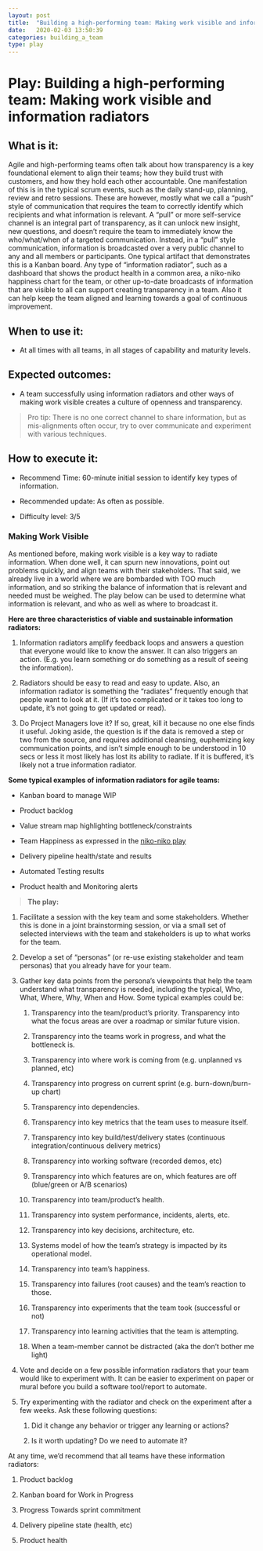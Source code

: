 ```yaml
---
layout: post
title:  "Building a high-performing team: Making work visible and information radiators"
date:   2020-02-03 13:50:39
categories: building_a_team
type: play
---
```


Play: Building a high-performing team: Making work visible and information radiators
====================================================================================

What is it:
-----------

Agile and high-performing teams often talk about how transparency is a key
foundational element to align their teams; how they build trust with customers, 
and how they hold each other accountable. One manifestation of this is in the 
typical scrum events, such as the daily stand-up, planning, review and retro 
sessions. These are however, mostly what we call a “push” style of communication
that requires the team to correctly identify which recipients and what information
is relevant. A “pull” or more self-service channel is an integral part of transparency,
as it can unlock new insight, new questions, and doesn’t require the team to immediately
know the who/what/when of a targeted communication. Instead, in a “pull” style
communication, information is broadcasted over a very public channel to any and
all members or participants. One typical artifact that demonstrates this is a Kanban board.
Any type of “information radiator”, such as a dashboard that shows the product health in
a common area, a niko-niko happiness chart for the team, or other up-to-date
broadcasts of information that are visible to all can support creating transparency
in a team. Also it can help keep the team aligned and learning towards a goal of
continuous improvement.

When to use it:
---------------

-   At all times with all teams, in all stages of capability and maturity
    levels.

Expected outcomes:
------------------

-   A team successfully using information radiators and other ways of making
    work visible creates a culture of openness and transparency.

>   Pro tip: There is no one correct channel to share information, but as
>   mis-alignments often occur, try to over communicate and experiment with
>   various techniques.

How to execute it:
------------------

-   Recommend Time: 60-minute initial session to identify key types of
    information.

-   Recommended update: As often as possible.

-   Difficulty level: 3/5

### Making Work Visible

As mentioned before, making work visible is a key way to radiate information.
When done well, it can spurn new innovations, point out problems quickly, and
align teams with their stakeholders. That said, we already live in a world
where we are bombarded with TOO much information, and so striking the balance of
information that is relevant and needed must be weighed. The play below can be
used to determine what information is relevant, and who as well as where to broadcast it.

**Here are three characteristics of viable and sustainable information
radiators:**

1.  Information radiators amplify feedback loops and answers a question that
    everyone would like to know the answer. It can also triggers an action.
    (E.g. you learn something or do something as a result of seeing the
    information).

2.  Radiators should be easy to read and easy to update. Also, an information
    radiator is something the “radiates” frequently enough that people want to
    look at it. (If it’s too complicated or it takes too long to update, it’s
    not going to get updated or read).

3.  Do Project Managers love it? If so, great, kill it because no one else finds
    it useful. Joking aside, the question is if the data is removed a step or
    two from the source, and requires additional cleansing, euphemizing key
    communication points, and isn’t simple enough to be understood in 10 secs or
    less it most likely has lost its ability to radiate. If it is buffered, it’s 
    likely not a true information radiator.

**Some typical examples of information radiators for agile teams:**

-   Kanban board to manage WIP

-   Product backlog

-   Value stream map highlighting bottleneck/constraints

-   Team Happiness as expressed in the [niko-niko
    play](./2020-01-23-Team_Happiness_nikoniko.md)

-   Delivery pipeline health/state and results

-   Automated Testing results

-   Product health and Monitoring alerts

>   **The play:**

1.  Facilitate a session with the key team and some stakeholders. Whether this
    is done in a joint brainstorming session, or via a small set of selected
    interviews with the team and stakeholders is up to what works for the team.

2.  Develop a set of “personas” (or re-use existing stakeholder and team
    personas) that you already have for your team.

3.  Gather key data points from the persona’s viewpoints that help the team
    understand what transparency is needed, including the typical, Who, What,
    Where, Why, When and How. Some typical examples could be:

    1.  Transparency into the team/product’s priority. Transparency into what
        the focus areas are over a roadmap or similar future vision.

    2.  Transparency into the teams work in progress, and what the bottleneck
        is.

    3.  Transparency into where work is coming from (e.g. unplanned vs planned,
        etc)

    4.  Transparency into progress on current sprint (e.g. burn-down/burn-up
        chart)

    5.  Transparency into dependencies.

    6.  Transparency into key metrics that the team uses to measure itself.

    7.  Transparency into key build/test/delivery states (continuous
        integration/continuous delivery metrics)

    8.  Transparency into working software (recorded demos, etc)

    9.  Transparency into which features are on, which features are off
        (blue/green or A/B scenarios)

    10. Transparency into team/product’s health.

    11. Transparency into system performance, incidents, alerts, etc.

    12. Transparency into key decisions, architecture, etc.

    13. Systems model of how the team’s strategy is impacted by its operational
        model.

    14. Transparency into team’s happiness.

    15. Transparency into failures (root causes) and the team’s reaction to
        those.

    16. Transparency into experiments that the team took (successful or not)

    17. Transparency into learning activities that the team is attempting.

    18. When a team-member cannot be distracted (aka the don’t bother me light)

4.  Vote and decide on a few possible information radiators that your team would
    like to experiment with. It can be easier to experiment on paper or mural
    before you build a software tool/report to automate.

5.  Try experimenting with the radiator and check on the experiment after a few
    weeks. Ask these following questions:

    1.  Did it change any behavior or trigger any learning or actions?

    2.  Is it worth updating? Do we need to automate it?

At any time, we’d recommend that all teams have these information radiators:

1.  Product backlog

2.  Kanban board for Work in Progress

3.  Progress Towards sprint commitment

4.  Delivery pipeline state (health, etc)

5.  Product health
